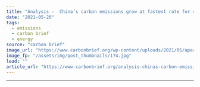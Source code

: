 ```yaml
---
title: "Analysis -  China’s carbon emissions grow at fastest rate for more than a decade"
date: "2021-05-20"
tags: 
  - emissions
  - carbon brief
  - energy
source: "carbon brief"
image_url: "https://www.carbonbrief.org/wp-content/uploads/2021/05/apartments-construction-Jiangsu-China-P0JJ05-583x372.jpg"
image_fp: "/assets/img/post_thumbnails/174.jpg"
lead: ""
article_url: "https://www.carbonbrief.org/analysis-chinas-carbon-emissions-grow-at-fastest-rate-for-more-than-a-decade"
---
```


---
